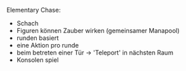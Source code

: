 Elementary Chase:
+ Schach 
+ Figuren können Zauber wirken (gemeinsamer Manapool)
+ runden basiert
+ eine Aktion pro runde
+ beim betreten einer Tür -> 'Teleport' in nächsten Raum
+ Konsolen spiel 
